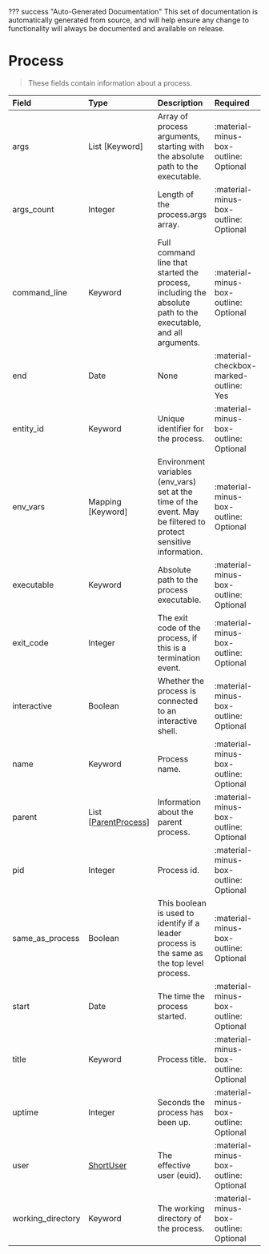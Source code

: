 ??? success "Auto-Generated Documentation"
    This set of documentation is automatically generated from source, and will help ensure any change to functionality will always be documented and available on release.

# Process

> These fields contain information about a process.

| Field | Type | Description | Required | Default |
| :--- | :--- | :--- | :--- | :--- |
| args | List [Keyword] | Array of process arguments, starting with the absolute path to the executable. | :material-minus-box-outline: Optional | `None` |
| args_count | Integer | Length of the process.args array. | :material-minus-box-outline: Optional | `None` |
| command_line | Keyword | Full command line that started the process, including the absolute path to the executable, and all arguments. | :material-minus-box-outline: Optional | `None` |
| end | Date | None | :material-checkbox-marked-outline: Yes | `None` |
| entity_id | Keyword | Unique identifier for the process. | :material-minus-box-outline: Optional | `None` |
| env_vars | Mapping [Keyword] | Environment variables (env_vars) set at the time of the event. May be filtered to protect sensitive information. | :material-minus-box-outline: Optional | `None` |
| executable | Keyword | Absolute path to the process executable. | :material-minus-box-outline: Optional | `None` |
| exit_code | Integer | The exit code of the process, if this is a termination event. | :material-minus-box-outline: Optional | `None` |
| interactive | Boolean | Whether the process is connected to an interactive shell. | :material-minus-box-outline: Optional | `None` |
| name | Keyword | Process name. | :material-minus-box-outline: Optional | `None` |
| parent | List [[ParentProcess](/howler/odm/class/parentprocess)] | Information about the parent process. | :material-minus-box-outline: Optional | `None` |
| pid | Integer | Process id. | :material-minus-box-outline: Optional | `None` |
| same_as_process | Boolean | This boolean is used to identify if a leader process is the same as the top level process. | :material-minus-box-outline: Optional | `None` |
| start | Date | The time the process started. | :material-minus-box-outline: Optional | `None` |
| title | Keyword | Process title. | :material-minus-box-outline: Optional | `None` |
| uptime | Integer | Seconds the process has been up. | :material-minus-box-outline: Optional | `None` |
| user | [ShortUser](/howler/odm/class/shortuser) | The effective user (euid). | :material-minus-box-outline: Optional | `None` |
| working_directory | Keyword | The working directory of the process. | :material-minus-box-outline: Optional | `None` |